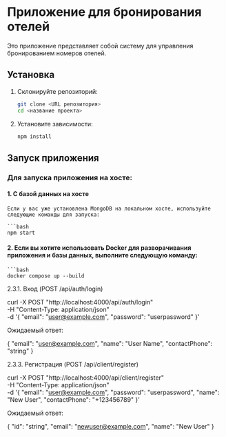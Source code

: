 # Приложение для бронирования отелей

Это приложение представляет собой систему для управления бронированием номеров отелей.

## Установка

1. Склонируйте репозиторий:

    ```bash
    git clone <URL репозитория>
    cd <название проекта>


2. Установите зависимости:

    ```bash
    npm install


## Запуск приложения

### Для запуска приложения на хосте:

#### 1. С базой данных на хосте

    Если у вас уже установлена MongoDB на локальном хосте, используйте следующие команды для запуска:

    ```bash
    npm start

#### 2. Если вы хотите использовать Docker для разворачивания приложения и базы данных, выполните следующую команду:

    ```bash
    docker compose up --build




2.3.1. Вход (POST /api/auth/login)

curl -X POST "http://localhost:4000/api/auth/login" \
-H "Content-Type: application/json" \
-d '{
  "email": "user@example.com",
  "password": "userpassword"
}'

Ожидаемый ответ:

{
  "email": "user@example.com",
  "name": "User Name",
  "contactPhone": "string"
}

2.3.3. Регистрация (POST /api/client/register)

curl -X POST "http://localhost:4000/api/client/register" \
-H "Content-Type: application/json" \
-d '{
  "email": "user@example.com",
  "password": "userpassword",
  "name": "New User",
  "contactPhone": "+123456789"
}'

Ожидаемый ответ:

{
  "id": "string",
  "email": "newuser@example.com",
  "name": "New User"
}